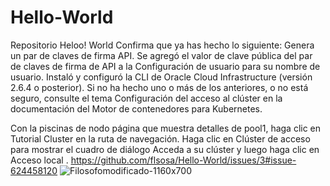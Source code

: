 # Hello-World
Repositorio 
Heloo! World
Confirma que ya has hecho lo siguiente:
Genera un par de claves de firma API.
Se agregó el valor de clave pública del par de claves de firma de API a la Configuración de usuario para su nombre de usuario.
Instaló y configuró la CLI de Oracle Cloud Infrastructure (versión 2.6.4 o posterior).
Si no ha hecho uno o más de los anteriores, o no está seguro, consulte el tema Configuración del acceso al clúster en la documentación del Motor de contenedores para Kubernetes.

Con la piscinas de nodo página que muestra detalles de pool1, haga clic en Tutorial Cluster en la ruta de navegación. Haga clic en Clúster de acceso para mostrar el cuadro de diálogo Acceda a su clúster y luego haga clic en Acceso local .
https://github.com/flsosa/Hello-World/issues/3#issue-624458120
![Filosofomodificado-1160x700](https://user-images.githubusercontent.com/54222755/82839618-566d8800-9ea6-11ea-8256-fd38a2f0c13f.jpg)
